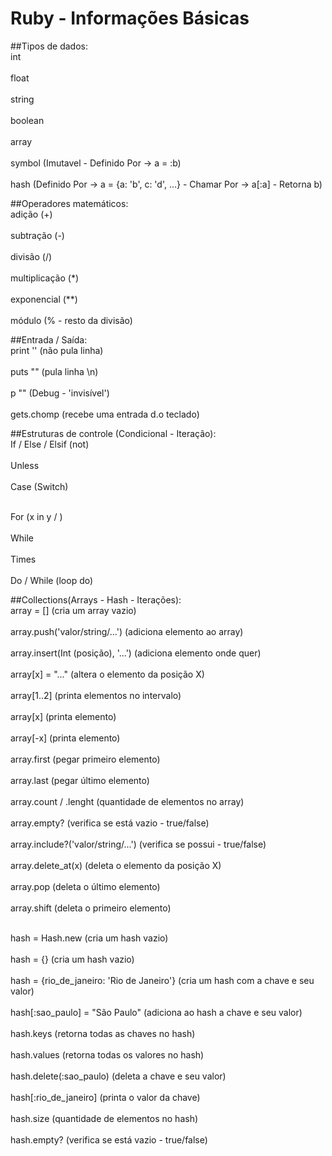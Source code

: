 # Ruby - Informações Básicas

##Tipos de dados:
<br>int</br>
<br>float</br>
<br>string</br>
<br>boolean</br>
<br>array</br>
<br>symbol       (Imutavel - Definido Por -> a = :b)</br>
<br>hash         (Definido Por -> a = {a: 'b', c: 'd', ...} - Chamar Por -> a[:a] - Retorna b)</br>


##Operadores matemáticos:
<br>adição         (+)</br>
<br>subtração      (-)</br>
<br>divisão        (/)</br>
<br>multiplicação  (*)</br>
<br>exponencial    (**)</br>
<br>módulo         (% - resto da divisão)</br>


##Entrada / Saída:
<br>print ''          (não pula linha)</br>
<br>puts ""           (pula linha \n)</br>
<br>p ""              (Debug - 'invisível')</br>
<br>gets.chomp        (recebe uma entrada d.o teclado)</br>


##Estruturas de controle (Condicional - Iteração):
<br>If / Else / Elsif     (not)</br>
<br>Unless</br>
<br>Case                  (Switch)</br>

<br>For                   (x in y / )</br>
<br>While</br>
<br>Times</br>
<br>Do / While            (loop do)</br>


##Collections(Arrays - Hash - Iterações):
<br>array = []                                   (cria um array vazio)</br>
<br>array.push('valor/string/...')               (adiciona elemento ao array)</br>
<br>array.insert(Int (posição), '...')           (adiciona elemento onde quer)</br>
<br>array[x] = "..."                             (altera o elemento da posição X)</br>
<br>array[1..2]                                  (printa elementos no intervalo)</br>
<br>array[x]                                     (printa elemento)</br>
<br>array[-x]                                    (printa elemento)</br>
<br>array.first                                  (pegar primeiro elemento)</br>
<br>array.last                                   (pegar último elemento)</br>
<br>array.count / .lenght                        (quantidade de elementos no array)</br>
<br>array.empty?                                 (verifica se está vazio - true/false)</br>
<br>array.include?('valor/string/...')           (verifica se possui - true/false)</br>
<br>array.delete_at(x)                           (deleta o elemento da posição X)</br>
<br>array.pop                                    (deleta o último elemento)</br>
<br>array.shift                                  (deleta o primeiro elemento)</br>

<br>hash = Hash.new                              (cria um hash vazio)</br>
<br>hash = {}                                    (cria um hash vazio)</br>
<br>hash = {rio_de_janeiro: 'Rio de Janeiro'}    (cria um hash com a chave e seu valor)</br>
<br>hash[:sao_paulo] = "São Paulo"               (adiciona ao hash a chave e seu valor)</br>
<br>hash.keys                                    (retorna todas as chaves no hash)</br>
<br>hash.values                                  (retorna todas os valores no hash)</br>
<br>hash.delete(:sao_paulo)                      (deleta a chave e seu valor)</br>
<br>hash[:rio_de_janeiro]                        (printa o valor da chave)</br>
<br>hash.size                                    (quantidade de elementos no hash)</br>
<br>hash.empty?                                  (verifica se está vazio - true/false)</br>
